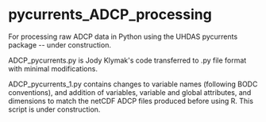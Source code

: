# pycurrents_ADCP_processing
For processing raw ADCP data in Python using the UHDAS pycurrents package -- under construction.

ADCP_pycurrents.py is Jody Klymak's code transferred to .py file format with minimal modifications.

ADCP_pycurrents_1.py contains changes to variable names (following BODC conventions), and addition of variables, variable and global attributes, and dimensions to match the netCDF ADCP files produced before using R. This script is under construction.
